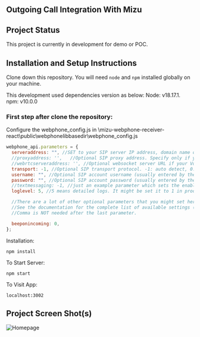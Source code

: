 ## Outgoing Call Integration With Mizu

## Project Status

This project is currently in development for demo or POC.

## Installation and Setup Instructions

Clone down this repository. You will need `node` and `npm` installed globally on your machine.

This development used dependencies version as below:
Node: v18.17.1.
npm: v10.0.0

### First step after clone the repository:

Configure the webphone_config.js in \mizu-webphone-receiver-react\public\webphonelibbasedir\webphone_config.js

```javascript
webphone_api.parameters = {
  serveraddress: "", //SET to your SIP server IP address, domain name or SRV DNS record (also set the :port if that is not the default 5060). Example: sip.myserveraddress.com:5070
  //proxyaddress: '',   //Optional SIP proxy address. Specify only if you must use an outbound SIP proxy which is different from the above serveraddress.
  //webrtcserveraddress: '', //Optional websocket server URL if your VoIP server has WebRTC support. Example: wss://domain:8089/ws
  transport: -1, //Optional SIP transport protocol. -1: auto detect, 0: UDP, 1: TCP, 2: TLS (usually doesn't have to be set)
  username: "", //Optional SIP account username (usually entered by the user, but for some special use cases or quick tests you might preset it here)
  password: "", //Optional SIP account password (usually entered by the user, but for some special use cases or quick tests you might preset it here)
  //textmessaging: -1, //just an example parameter which sets the enable/disable chat/sms parameter to its default value
  loglevel: 5, //5 means detailed logs. It might be set it to 1 in production. The logs can be viewed in the browser console.

  //There are a lot of other optional parameters that you might set here (or pass via URL or via the API at runtime if their value is not static).
  //See the documentation for the complete list of available settings ("Parameters" chapter) and insert any other parameters here if needed.
  //Comma is NOT needed after the last parameter.

  beeponincoming: 0,
};
```

Installation:

`npm install`  

To Start Server:

`npm start`  

To Visit App:

`localhost:3002`

## Project Screen Shot(s)

![Homepage]()
